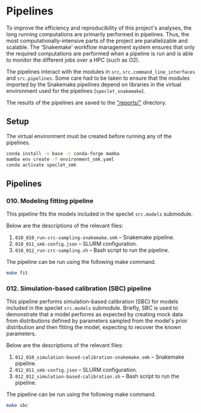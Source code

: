 # Pipelines

To improve the efficiency and reproducibility of this project's analyses, the long running computations are primarily performed in pipelines.
Thus, the most computationally-intensive parts of the project are parallelizable and scalable.
The 'Snakemake' workflow management system ensures that only the required computations are performed when a pipeline is run and is able to monitor the different jobs over a HPC (such as O2).

The pipelines interact with the  modules in `src`, `src.command_line_interfaces` and `src.pipelines`.
Some care had to be taken to ensure that the modules imported by the Snakemake pipelines depend on libraries in the virtual environment used for the pipelines (`speclet_snakemake`).

The results of the pipelines are saved to the ["reports/"](../reports) directory.

## Setup

The virtual environment must be created before running any of the pipelines.

```bash
conda install -n base -c conda-forge mamba
mamba env create -f environment_smk.yaml
conda activate speclet_smk
```

## Pipelines

### 010. Modeling fitting pipeline

This pipeline fits the models included in the speclet `src.models` submodule.

Below are the descriptions of the relevant files:

1. `010_010_run-crc-sampling-snakemake.smk` – Snakemake pipeline.
2. `010_011_smk-config.json` – SLURM configuration.
3. `010_012_run-crc-sampling.sh` – Bash script to run the pipeline.

The pipeline can be run using the following make command.

```bash
make fit
```

### 012. Simulation-based calibration (SBC) pipeline

This pipeline performs simulation-based calibration (SBC) for models included in the speclet `src.models` submodule.
Briefly, SBC is used to demonstrate that a model performs as expected by creating mock data from distributions defined by parameters sampled from the model's prior distribution and then fitting the model, expecting to recover the known parameters.

Below are the descriptions of the relevant files:

1. `012_010_simulation-based-calibration-snakemake.smk` – Snakemake pipeline.
2. `012_011_smk-config.json` – SLURM configuration.
3. `012_012_simulation-based-calibration.sh` – Bash script to run the pipeline.

The pipeline can be run using the following make command.

```bash
make sbc
```
